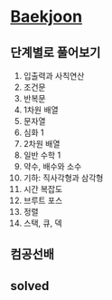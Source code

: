 # [Baekjoon](https://www.acmicpc.net)

## 단계별로 풀어보기 

1. 입출력과 사칙연산
2. 조건문
3. 반복문
4. 1차원 배열
5. 문자열
6. 심화 1
7. 2차원 배열
8. 일반 수학 1
9. 약수, 배수와 소수
10. 기하: 직사각형과 삼각형
11. 시간 복잡도
12. 브루트 포스
13. 정렬
16. 스택, 큐, 덱

## 컴공선배
## solved
